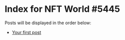 # Index for NFT World #5445
Posts will be displayed in the order below:

- [Your first post](./001-first.md)

